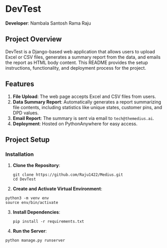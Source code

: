# DevTest

**Developer**: Nambala Santosh Rama Raju

## Project Overview
DevTest is a Django-based web application that allows users to upload Excel or CSV files, generates a summary report from the data, and emails the report as HTML body content. This README provides the setup instructions, functionality, and deployment process for the project.

## Features
1. **File Upload**: The web page accepts Excel and CSV files from users.
2. **Data Summary Report**: Automatically generates a report summarizing file contents, including statistics like unique states, customer pins, and DPD values.
3. **Email Report**: The summary is sent via email to `tech@themedius.ai`.
4. **Deployment**: Hosted on PythonAnywhere for easy access.

## Project Setup

### Installation

1. **Clone the Repository**:
   ```
   git clone https://github.com/Raju1422/Medius.git
   cd DevTest
   ```
2. **Create and Activate Virtual Environment**:
  ```
  python3 -m venv env
source env/bin/activate
```
3. **Install Dependencies**:
    ```
    pip install -r requirements.txt
    ```
4.  **Run the Server**:
```
python manage.py runserver
```
    
